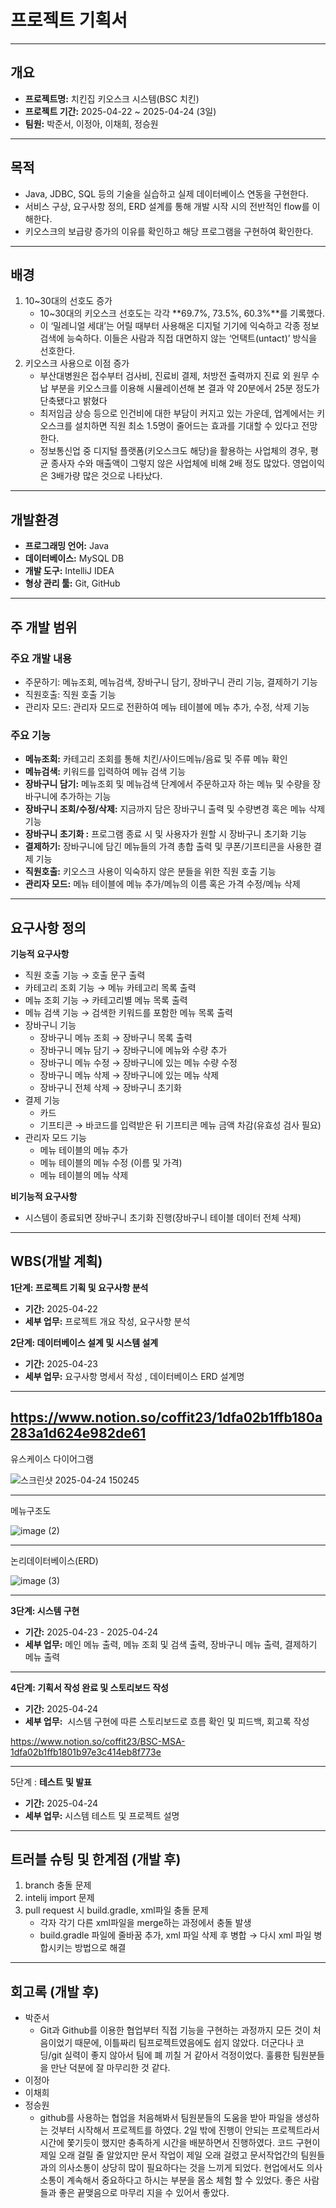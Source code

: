 # 프로젝트 기획서

---

## 개요

- **프로젝트명:** 치킨집 키오스크 시스템(BSC 치킨)
- **프로젝트 기간:** 2025-04-22 ~ 2025-04-24 (3일)
- **팀원:** 박준서, 이정아, 이채희, 정승원

---

## 목적

- Java, JDBC, SQL 등의 기술을 실습하고 실제 데이터베이스 연동을 구현한다.
- 서비스 구상, 요구사항 정의, ERD 설계를 통해 개발 시작 시의 전반적인 flow를 이해한다.
- 키오스크의 보급량 증가의 이유를 확인하고 해당 프로그램을 구현하여 확인한다.

---

## 배경

1. 10~30대의 선호도 증가
    - 10~30대의 키오스크 선호도는 각각 **69.7%, 73.5%, 60.3%**를 기록했다.
    - 이  ‘밀레니얼 세대’는 어릴 때부터 사용해온 디지털 기기에 익숙하고 각종 정보 검색에 능숙하다. 이들은 사람과 직접 대면하지 않는 ‘언택트(untact)’ 방식을 선호한다.
2. 키오스크 사용으로 이점 증가
    - 부산대병원은 접수부터 검사비, 진료비 결제, 처방전 출력까지 진료 외 원무 수납 부분을 키오스크를 이용해 시뮬레이션해 본 결과 약 20분에서 25분 정도가 단축됐다고 밝혔다
    - 최저임금 상승 등으로 인건비에 대한 부담이 커지고 있는 가운데,  업계에서는 키오스크를 설치하면 직원 최소 1.5명이 줄어드는 효과를 기대할 수 있다고 전망한다.
    - 정보통신업 중 디지털 플랫폼(키오스크도 해당)을 활용하는 사업체의 경우, 평균 종사자 수와 매출액이 그렇지 않은 사업체에 비해 2배 정도 많았다. 영업이익은 3배가량 많은 것으로 나타났다.

---

## 개발환경

- **프로그래밍 언어:** Java
- **데이터베이스:** MySQL DB
- **개발 도구:** IntelliJ IDEA
- **형상 관리 툴:** Git, GitHub

---

## 주 개발 범위

### **주요 개발 내용**

- 주문하기: 메뉴조회, 메뉴검색, 장바구니 담기, 장바구니 관리 기능, 결제하기 기능
- 직원호출: 직원 호출 기능
- 관리자 모드: 관리자 모드로 전환하여 메뉴 테이블에 메뉴 추가, 수정, 삭제 기능

### **주요 기능**

- **메뉴조회:** 카테고리 조회를 통해 치킨/사이드메뉴/음료 및 주류 메뉴 확인
- **메뉴검색:** 키워드를 입력하여 메뉴 검색 기능
- **장바구니 담기:** 메뉴조회 및 메뉴검색 단계에서 주문하고자 하는 메뉴 및 수량을 장바구니에 추가하는 기능
- **장바구니 조회/수정/삭제:** 지금까지 담은 장바구니 출력 및 수량변경 혹은 메뉴 삭제 기능
- **장바구니 초기화 :** 프로그램 종료 시 및 사용자가 원할 시 장바구니 초기화 기능
- **결제하기:** 장바구니에 담긴 메뉴들의 가격 총합 출력 및 쿠폰/기프티콘을 사용한 결제 기능
- **직원호출:** 키오스크 사용이 익숙하지 않은 분들을 위한 직원 호출 기능
- **관리자 모드:** 메뉴 테이블에 메뉴 추가/메뉴의 이름 혹은 가격 수정/메뉴 삭제

---

## 요구사항 정의

**기능적 요구사항**

- 직원 호출 기능 → 호출 문구 출력
- 카테고리 조회 기능 → 메뉴 카테고리 목록 출력
- 메뉴 조회 기능 → 카테고리별 메뉴 목록 출력
- 메뉴 검색 기능 → 검색한 키워드를 포함한 메뉴 목록 출력
- 장바구니 기능
    - 장바구니 메뉴 조회 → 장바구니 목록 출력
    - 장바구니 메뉴 담기 → 장바구니에 메뉴와 수량 추가
    - 장바구니 메뉴 수정 → 장바구니에 있는 메뉴 수량 수정
    - 장바구니 메뉴 삭제 → 장바구니에 있는 메뉴 삭제
    - 장바구니 전체 삭제 → 장바구니 초기화
- 결제 기능
    - 카드
    - 기프티콘 → 바코드를 입력받은 뒤 기프티콘 메뉴 금액 차감(유효성 검사 필요)
- 관리자 모드 기능
    - 메뉴 테이블의 메뉴 추가
    - 메뉴 테이블의 메뉴 수정 (이름 및 가격)
    - 메뉴 테이블의 메뉴 삭제

**비기능적 요구사항**

- 시스템이 종료되면 장바구니 초기화 진행(장바구니 테이블 데이터 전체 삭제)

---

## WBS(개발 계획)

**1단계: 프로젝트 기획 및 요구사항 분석**

- **기간:** 2025-04-22
- **세부 업무:** 프로젝트 개요 작성, 요구사항 분석

**2단계: 데이터베이스 설계 및 시스템 설계**

- **기간:** 2025-04-23
- **세부 업무:** 요구사항 명세서 작성 , 데이터베이스 ERD 설계명

---
https://www.notion.so/coffit23/1dfa02b1ffb180a283a1d624e982de61
---

유스케이스 다이어그램

![스크린샷 2025-04-24 150245](https://github.com/user-attachments/assets/f914f3c7-5242-4953-9d40-2add13cb7e4f)


---

메뉴구조도

![image (2)](https://github.com/user-attachments/assets/835cac35-2437-4b15-a7c6-db6b204ba826)


---

논리데이터베이스(ERD)

![image (3)](https://github.com/user-attachments/assets/b8fa3ac0-7610-4b3b-90f2-4ad11db48475)

---

**3단계: 시스템 구현**

- **기간:** 2025-04-23 - 2025-04-24
- **세부 업무:** 메인 메뉴 출력, 메뉴 조회 및 검색 출력, 장바구니 메뉴 출력, 결제하기 메뉴 출력

---

**4단계: 기획서 작성 완료 및 스토리보드 작성**

- **기간:** 2025-04-24
- **세부 업무:**  시스템 구현에 따른 스토리보드로 흐름 확인 및 피드백, 회고록 작성

https://www.notion.so/coffit23/BSC-MSA-1dfa02b1ffb1801b97e3c414eb8f773e

---

5단계 : **테스트 및 발표**

- **기간:** 2025-04-24
- **세부 업무:** 시스템 테스트 및 프로젝트 설명

---

## 트러블 슈팅 및 한계점 (개발 후)

1. branch 충돌 문제
2. intelij import 문제
3. pull request 시 build.gradle, xml파일 충돌 문제
    - 각자 각기 다른 xml파일을 merge하는 과정에서 충돌 발생
    - build.gradle 파일에 줄바꿈 추가, xml 파일 삭제 후 병합 → 다시 xml 파일 병합시키는 방법으로 해결

---

## 회고록 (개발 후)

- 박준서
    - Git과 Github를 이용한 협업부터 직접 기능을 구현하는 과정까지 모든 것이 처음이었기 때문에, 이틀짜리 팀프로젝트였음에도 쉽지 않았다. 더군다나 코딩/git 실력이 좋지 않아서 팀에 폐 끼칠 거 같아서 걱정이었다. 훌륭한 팀원분들을 만난 덕분에 잘 마무리한 것 같다.
- 이정아
- 이채희
- 정승원
    - github를 사용하는 협업을 처음해봐서 팀원분들의 도움을 받아 파일을 생성하는 것부터 시작해서 프로젝트를 하였다. 2일 밖에 진행이 안되는 프로젝트라서 시간에 쫓기듯이 했지만 충족하게 시간을 배분하면서 진행하였다.  코드 구현이 제일 오래 걸릴 줄 알았지만 문서 작업이 제일 오래 걸렸고 문서작업간의 팀원들과의 의사소통이  상당히 많이 필요하다는 것을 느끼게 되었다.  현업에서도 의사소통이 계속해서 중요하다고 하시는 부분을 몸소 체험 할 수 있었다.  좋은 사람들과 좋은 끝맺음으로 마무리 지을 수 있어서 좋았다.
